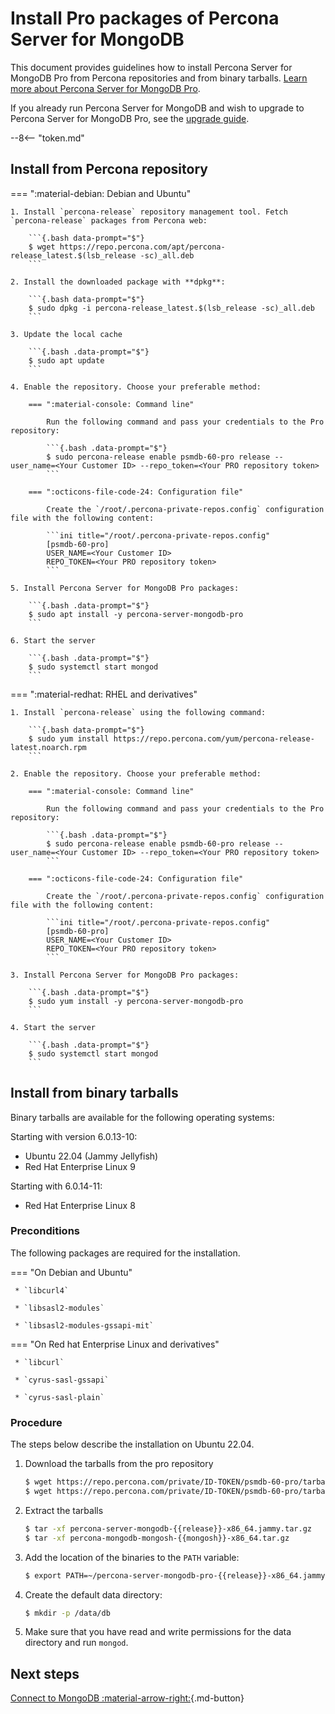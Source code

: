 # Install Pro packages of Percona Server for MongoDB

This document provides guidelines how to install Percona Server for MongoDB Pro from Percona repositories and from binary tarballs. [Learn more about Percona Server for MongoDB Pro](../psmdb-pro.md).

If you already run Percona Server for MongoDB and wish to upgrade to Percona Server for MongoDB Pro, see the [upgrade guide](update-pro.md).

--8<-- "token.md"

## Install from Percona repository

=== ":material-debian: Debian and Ubuntu" 

    1. Install `percona-release` repository management tool. Fetch `percona-release` packages from Percona web:
        
        ```{.bash data-prompt="$"}
        $ wget https://repo.percona.com/apt/percona-release_latest.$(lsb_release -sc)_all.deb
        ```            

    2. Install the downloaded package with **dpkg**:            

        ```{.bash data-prompt="$"}
        $ sudo dpkg -i percona-release_latest.$(lsb_release -sc)_all.deb
        ```

    3. Update the local cache    

        ```{.bash .data-prompt="$"}
        $ sudo apt update
        ```

    4. Enable the repository. Choose your preferable method:        

        === ":material-console: Command line"

            Run the following command and pass your credentials to the Pro repository:        

            ```{.bash .data-prompt="$"}
            $ sudo percona-release enable psmdb-60-pro release --user_name=<Your Customer ID> --repo_token=<Your PRO repository token>
            ```        

        === ":octicons-file-code-24: Configuration file"        

            Create the `/root/.percona-private-repos.config` configuration file with the following content:        

            ```ini title="/root/.percona-private-repos.config"
            [psmdb-60-pro]
            USER_NAME=<Your Customer ID>
            REPO_TOKEN=<Your PRO repository token>
            ```            

    5. Install Percona Server for MongoDB Pro packages:        

        ```{.bash .data-prompt="$"}
        $ sudo apt install -y percona-server-mongodb-pro
        ```            

    6. Start the server            

        ```{.bash .data-prompt="$"}
        $ sudo systemctl start mongod
        ```    

=== ":material-redhat: RHEL and derivatives"  

    1. Install `percona-release` using the following command:

        ```{.bash data-prompt="$"}
        $ sudo yum install https://repo.percona.com/yum/percona-release-latest.noarch.rpm
        ```        

    2. Enable the repository. Choose your preferable method:        

        === ":material-console: Command line"

            Run the following command and pass your credentials to the Pro repository:        

            ```{.bash .data-prompt="$"}
            $ sudo percona-release enable psmdb-60-pro release --user_name=<Your Customer ID> --repo_token=<Your PRO repository token>
            ```        

        === ":octicons-file-code-24: Configuration file"        

            Create the `/root/.percona-private-repos.config` configuration file with the following content:        

            ```ini title="/root/.percona-private-repos.config"
            [psmdb-60-pro]
            USER_NAME=<Your Customer ID>
            REPO_TOKEN=<Your PRO repository token>
            ```             

    3. Install Percona Server for MongoDB Pro packages:        

        ```{.bash .data-prompt="$"}
        $ sudo yum install -y percona-server-mongodb-pro
        ```        

    4. Start the server            

        ```{.bash .data-prompt="$"}
        $ sudo systemctl start mongod
        ```    



## Install from binary tarballs

Binary tarballs are available for the following operating systems:

Starting with version 6.0.13-10:

* Ubuntu 22.04 (Jammy Jellyfish)
* Red Hat Enterprise Linux 9

Starting with 6.0.14-11: 

* Red Hat Enterprise Linux 8 

### Preconditions

The following packages are required for the installation.

=== "On Debian and Ubuntu"
     
     * `libcurl4`

     * `libsasl2-modules`

     * `libsasl2-modules-gssapi-mit`


=== "On Red hat Enterprise Linux and derivatives"

     * `libcurl`

     * `cyrus-sasl-gssapi`

     * `cyrus-sasl-plain`

### Procedure

The steps below describe the installation on Ubuntu 22.04.

1. Download the tarballs from the pro repository 

    ```{.bash data-prompt="$"}
    $ wget https://repo.percona.com/private/ID-TOKEN/psmdb-60-pro/tarballs/percona-server-mongodb-{{release}}/percona-server-mongodb-pro-{{release}}-x86_64.jammy.tar.gz \
    $ wget https://repo.percona.com/private/ID-TOKEN/psmdb-60-pro/tarballs/percona-mongodb-mongosh-{{mongosh}}-x86_64.tar.gz
    ```
2. Extract the tarballs

    ```{.bash data-prompt='$'} 
    $ tar -xf percona-server-mongodb-{{release}}-x86_64.jammy.tar.gz
    $ tar -xf percona-mongodb-mongosh-{{mongosh}}-x86_64.tar.gz
    ```


3. Add the location of the binaries to the `PATH` variable:

    ```{.bash data-prompt="$"}
    $ export PATH=~/percona-server-mongodb-pro-{{release}}-x86_64.jammy/bin/:~/percona-mongodb-mongosh-{{mongosh}}/bin/:$PATH
    ```


4. Create the default data directory:

    ```{.bash data-prompt="$"}
    $ mkdir -p /data/db
    ```

5. Make sure that you have read and write permissions for the data
directory and run `mongod`.


## Next steps

[Connect to MongoDB :material-arrow-right:](../connect.md){.md-button}
